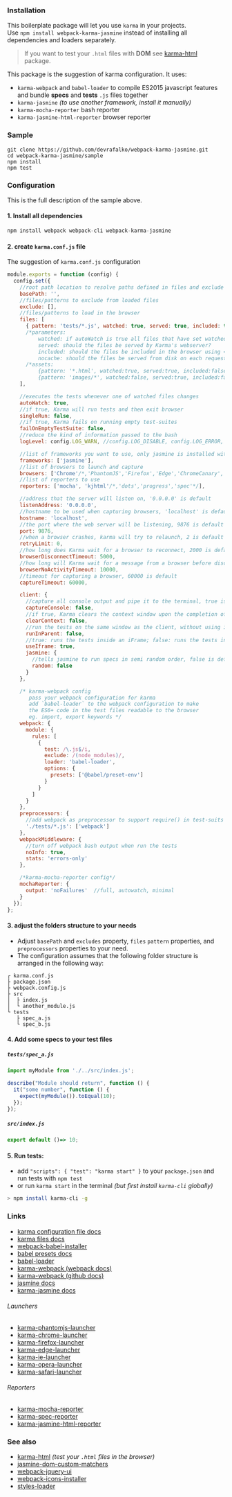 ### Installation

This boilerplate package will let you use `karma` in your projects.  
Use `npm install webpack-karma-jasmine` instead of installing all dependencies and loaders separately.

> If you want to test your `.html` files with **DOM** see [karma-html](https://www.npmjs.com/package/karma-html) package.

This package is the suggestion of karma configuration. It uses:
* `karma-webpack` and `babel-loader` to compile ES2015 javascript features and bundle **specs** and **tests** `.js` files together
* `karma-jasmine` *(to use another framework, install it manually)*
* `karma-mocha-reporter` bash reporter
* `karma-jasmine-html-reporter` browser reporter

### Sample
`git clone https://github.com/devrafalko/webpack-karma-jasmine.git`  
`cd webpack-karma-jasmine/sample`  
`npm install`  
`npm test`

### Configuration
This is the full description of the sample above.

#### 1. Install all dependencies
```javascript
npm install webpack webpack-cli webpack-karma-jasmine
```

#### 2. create `karma.conf.js` file
The suggestion of `karma.conf.js` configuration

```javascript
module.exports = function (config) {
  config.set({
    //root path location to resolve paths defined in files and exclude
    basePath: '',
    //files/patterns to exclude from loaded files
    exclude: [],
    //files/patterns to load in the browser
    files: [
      { pattern: 'tests/*.js', watched: true, served: true, included: true }
      /*parameters:
          watched: if autoWatch is true all files that have set watched to true will be watched for changes
          served: should the files be served by Karma's webserver?
          included: should the files be included in the browser using <script> tag?
          nocache: should the files be served from disk on each request by Karma's webserver? */
      /*assets:
          {pattern: '*.html', watched:true, served:true, included:false}
          {pattern: 'images/*', watched:false, served:true, included:false} */
    ],

    //executes the tests whenever one of watched files changes
    autoWatch: true,
    //if true, Karma will run tests and then exit browser
    singleRun: false,
    //if true, Karma fails on running empty test-suites
    failOnEmptyTestSuite: false,
    //reduce the kind of information passed to the bash
    logLevel: config.LOG_WARN, //config.LOG_DISABLE, config.LOG_ERROR, config.LOG_INFO, config.LOG_DEBUG

    //list of frameworks you want to use, only jasmine is installed with this boilerplate
    frameworks: ['jasmine'],
    //list of browsers to launch and capture
    browsers: ['Chrome'/*,'PhantomJS','Firefox','Edge','ChromeCanary','Opera','IE','Safari'*/],
    //list of reporters to use
    reporters: ['mocha', 'kjhtml'/*,'dots','progress','spec'*/],

    //address that the server will listen on, '0.0.0.0' is default
    listenAddress: '0.0.0.0',
    //hostname to be used when capturing browsers, 'localhost' is default
    hostname: 'localhost',
    //the port where the web server will be listening, 9876 is default
    port: 9876,
    //when a browser crashes, karma will try to relaunch, 2 is default
    retryLimit: 0,
    //how long does Karma wait for a browser to reconnect, 2000 is default
    browserDisconnectTimeout: 5000,
    //how long will Karma wait for a message from a browser before disconnecting from it, 10000 is default
    browserNoActivityTimeout: 10000,
    //timeout for capturing a browser, 60000 is default
    captureTimeout: 60000,

    client: {
      //capture all console output and pipe it to the terminal, true is default
      captureConsole: false,
      //if true, Karma clears the context window upon the completion of running the tests, true is default
      clearContext: false,
      //run the tests on the same window as the client, without using iframe or a new window, false is default
      runInParent: false,
      //true: runs the tests inside an iFrame; false: runs the tests in a new window, true is default
      useIframe: true,
      jasmine: {
        //tells jasmine to run specs in semi random order, false is default
        random: false
      }
    },

    /* karma-webpack config
       pass your webpack configuration for karma
       add `babel-loader` to the webpack configuration to make 
       the ES6+ code in the test files readable to the browser  
       eg. import, export keywords */
    webpack: {
      module: {
        rules: [
          {
            test: /\.js$/i,
            exclude: /(node_modules)/,
            loader: 'babel-loader',
            options: {
              presets: ['@babel/preset-env']
            }
          }
        ]
      }
    },
    preprocessors: {
      //add webpack as preprocessor to support require() in test-suits .js files
      './tests/*.js': ['webpack']
    },
    webpackMiddleware: {
      //turn off webpack bash output when run the tests
      noInfo: true,
      stats: 'errors-only'
    },

    /*karma-mocha-reporter config*/
    mochaReporter: {
      output: 'noFailures'  //full, autowatch, minimal
    }
  });
};
```

#### 3. adjust the folders structure to your needs
* Adjust `basePath` and `excludes` property, `files` `pattern` properties,  and `preprocessors` properties to your need.
* The configuration assumes that the following folder structure is arranged in the following way:
```
┌ karma.conf.js
├ package.json
├ webpack.config.js
├ src
│  ├ index.js
│  └ another_module.js
└ tests
   ├ spec_a.js
   └ spec_b.js
```

#### 4. Add some specs to your test files

##### `tests/spec_a.js`
```javascript
import myModule from './../src/index.js';

describe("Module should return", function () {
  it("some number", function () {
    expect(myModule()).toEqual(10);
  });
});
```

##### `src/index.js`
```javascript
export default ()=> 10;
```

#### 5. Run tests:
* add `"scripts": { "test": "karma start" }` to your `package.json` and run tests with `npm test`
* or run `karma start` in the terminal *(but first install `karma-cli` globally)*
```bash
> npm install karma-cli -g
```

### Links
* [karma configuration file docs](http://karma-runner.github.io/1.0/config/configuration-file.html)
* [karma files docs](http://karma-runner.github.io/1.0/config/files.html)
* [webpack-babel-installer](https://www.npmjs.com/package/webpack-babel-installer)
* [babel presets docs](https://babeljs.io/docs/plugins/)
* [babel-loader](https://www.npmjs.com/package/babel-loader)
* [karma-webpack (webpack docs)](https://github.com/webpack/docs/wiki/usage-with-karma)
* [karma-webpack (github docs)](https://github.com/webpack-contrib/karma-webpack)
* [jasmine docs](https://jasmine.github.io/api/edge/global)
* [karma-jasmine docs](https://github.com/karma-runner/karma-jasmine)

###### Launchers
* [karma-phantomjs-launcher](https://www.npmjs.com/package/karma-phantomjs-launcher)
* [karma-chrome-launcher](https://www.npmjs.com/package/karma-chrome-launcher)
* [karma-firefox-launcher](https://www.npmjs.com/package/karma-firefox-launcher)
* [karma-edge-launcher](https://www.npmjs.com/package/karma-edge-launcher)
* [karma-ie-launcher](https://www.npmjs.com/package/karma-ie-launcher)
* [karma-opera-launcher](https://www.npmjs.com/package/karma-opera-launcher)
* [karma-safari-launcher](https://www.npmjs.com/package/karma-safari-launcher)

###### Reporters
* [karma-mocha-reporter](https://www.npmjs.com/package/karma-mocha-reporter)
* [karma-spec-reporter](https://www.npmjs.com/package/karma-spec-reporter)
* [karma-jasmine-html-reporter](https://www.npmjs.com/package/karma-jasmine-html-reporter)

### See also
* [karma-html](https://www.npmjs.com/package/karma-html) *(test your `.html` files in the browser)*
* [jasmine-dom-custom-matchers](https://www.npmjs.com/package/jasmine-dom-custom-matchers)
* [webpack-jquery-ui](https://www.npmjs.com/package/webpack-jquery-ui)
* [webpack-icons-installer](https://www.npmjs.com/package/webpack-icons-installer)
* [styles-loader](https://www.npmjs.com/package/styles-loader)
